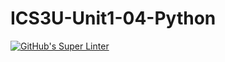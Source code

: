 # ICS3U-Unit1-04-Python


[![GitHub's Super Linter](https://github.com/huihangisaac-ho/ICS3U-Unit1-04-Python/workflows/GitHub's%20Super%20Linter/badge.svg)](https://github.com/huihangisaac-ho/ICS3U-Unit1-04-Python/actions)
